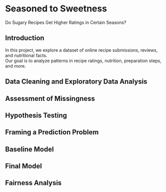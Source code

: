 # Seasoned to Sweetness

Do Sugary Recipes Get Higher Ratings in Certain Seasons?

## Introduction

In this project, we explore a dataset of online recipe submissions, reviews, and nutritional facts.  
Our goal is to analyze patterns in recipe ratings, nutrition, preparation steps, and more.

## Data Cleaning and Exploratory Data Analysis

## Assessment of Missingness

## Hypothesis Testing

## Framing a Prediction Problem

## Baseline Model

## Final Model

## Fairness Analysis